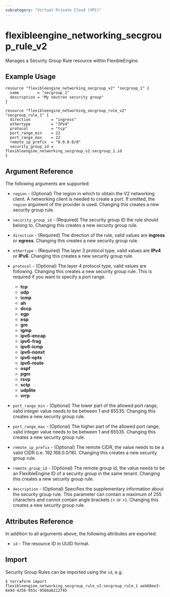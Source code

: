 ```yaml
---
subcategory: "Virtual Private Cloud (VPC)"
---
```


# flexibleengine_networking_secgroup_rule_v2

Manages a Security Group Rule resource within FlexibleEngine.

## Example Usage

```hcl
resource "flexibleengine_networking_secgroup_v2" "secgroup_1" {
  name        = "secgroup_1"
  description = "My neutron security group"
}

resource "flexibleengine_networking_secgroup_rule_v2" "secgroup_rule_1" {
  direction         = "ingress"
  ethertype         = "IPv4"
  protocol          = "tcp"
  port_range_min    = 22
  port_range_max    = 22
  remote_ip_prefix  = "0.0.0.0/0"
  security_group_id = flexibleengine_networking_secgroup_v2.secgroup_1.id
}
```

## Argument Reference

The following arguments are supported:

* `region` - (Optional) The region in which to obtain the V2 networking client.
    A networking client is needed to create a port. If omitted, the
    `region` argument of the provider is used. Changing this creates a new
    security group rule.

* `security_group_id` - (Required) The security group ID the rule should belong
    to. Changing this creates a new security group rule.

* `direction` - (Required) The direction of the rule, valid values are **ingress**
    or **egress**. Changing this creates a new security group rule.

* `ethertype` - (Required) The layer 3 protocol type, valid values are **IPv4**
    or **IPv6**. Changing this creates a new security group rule.

* `protocol` - (Optional) The layer 4 protocol type, valid values are following.
    Changing this creates a new security group rule. This is required if you want to specify a port range.
  + **tcp**
  + **udp**
  + **icmp**
  + **ah**
  + **dccp**
  + **egp**
  + **esp**
  + **gre**
  + **igmp**
  + **ipv6-encap**
  + **ipv6-frag**
  + **ipv6-icmp**
  + **ipv6-nonxt**
  + **ipv6-opts**
  + **ipv6-route**
  + **ospf**
  + **pgm**
  + **rsvp**
  + **sctp**
  + **udplite**
  + **vrrp**

* `port_range_min` - (Optional) The lower part of the allowed port range, valid
    integer value needs to be between 1 and 65535. Changing this creates a new
    security group rule.

* `port_range_max` - (Optional) The higher part of the allowed port range, valid
    integer value needs to be between 1 and 65535. Changing this creates a new
    security group rule.

* `remote_ip_prefix` - (Optional) The remote CIDR, the value needs to be a valid
    CIDR (i.e. 192.168.0.0/16). Changing this creates a new security group rule.

* `remote_group_id` - (Optional) The remote group id, the value needs to be an
    FlexibleEngine ID of a security group in the same tenant. Changing this creates
    a new security group rule.

* `description` - (Optional) Specifies the supplementary information about the security group rule.
  This parameter can contain a maximum of 255 characters and cannot contain angle brackets (< or >).
  Changing this creates a new security group rule.

## Attributes Reference

In addition to all arguments above, the following attributes are exported:

* `id` - The resource ID in UUID format.

## Import

Security Group Rules can be imported using the `id`, e.g.

```
$ terraform import flexibleengine_networking_secgroup_rule_v2.secgroup_rule_1 aeb68ee3-6e9d-4256-955c-9584a6212745
```
